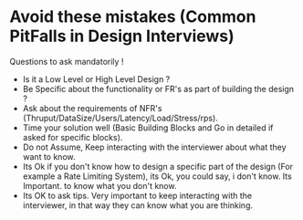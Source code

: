 # Avoid these mistakes (Common PitFalls in Design Interviews)

Questions to ask mandatorily ! 
- Is it a Low Level or High Level Design ?
- Be Specific about the functionality or FR's as part of building the design ?
- Ask about the requirements of NFR's (Thruput/DataSize/Users/Latency/Load/Stress/rps).
- Time your solution well (Basic Building Blocks and Go in detailed if asked for specific blocks).
- Do not Assume, Keep interacting with the interviewer about what they want to know.
- Its Ok if you don't know how to design a specific part of the design (For example a Rate Limiting System), its Ok, you could say, i don't know. Its Important.
  to know what you don't know.
- Its OK to ask tips. Very important to keep interacting with the interviewer, in that way they can know what you are thinking.
